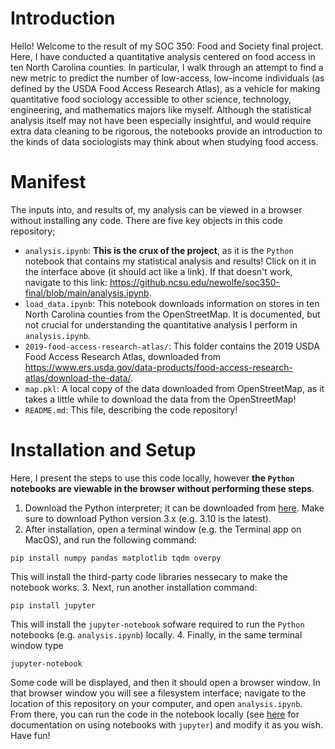 # Introduction

Hello! Welcome to the result of my SOC 350: Food and Society final project. Here, I have conducted a quantitative analysis centered on food access in ten North Carolina counties. In particular, I walk through an attempt to find a new metric to predict the number of low-access, low-income individuals (as defined by the USDA Food Access Research Atlas), as a vehicle for making quantitative food sociology accessible to other science, technology, engineering, and mathematics majors like myself. Although the statistical analysis itself may not have been especially insightful, and would require extra data cleaning to be rigorous, the notebooks provide an introduction to the kinds of data sociologists may think about when studying food access.

# Manifest

The inputs into, and results of, my analysis can be viewed in a browser without installing any code. There are five key objects in this code repository;
- `analysis.ipynb`: **This is the crux of the project**, as it is the `Python` notebook that contains my statistical analysis and results! Click on it in the interface above (it should act like a link). If that doesn't work, navigate to this link: https://github.ncsu.edu/newolfe/soc350-final/blob/main/analysis.ipynb.
- `load_data.ipynb`: This notebook downloads information on stores in ten North Carolina counties from the OpenStreetMap. It is documented, but not crucial for understanding the quantitative analysis I perform in `analysis.ipynb`.
- `2019-food-access-research-atlas/`: This folder contains the 2019 USDA Food Access Research Atlas, downloaded from https://www.ers.usda.gov/data-products/food-access-research-atlas/download-the-data/.
- `map.pkl`: A local copy of the data downloaded from OpenStreetMap, as it takes a little while to download the data from the OpenStreetMap!
- `README.md`: This file, describing the code repository!


# Installation and Setup

Here, I present the steps to use this code locally, however **the `Python` notebooks are viewable in the browser without performing these steps**.

1. Download the Python interpreter; it can be downloaded from [here](https://www.python.org/downloads/). Make sure to download Python version 3.x (e.g. 3.10 is the latest).
2. After installation, open a terminal window (e.g. the Terminal app on MacOS), and run the following command:
```
pip install numpy pandas matplotlib tqdm overpy
```
This will install the third-party code libraries nessecary to make the notebook works.
3. Next, run another installation command:
```
pip install jupyter
```
This will install the `jupyter-notebook` sofware required to run the `Python` notebooks (e.g. `analysis.ipynb`) locally.
4. Finally, in the same terminal window type
```
jupyter-notebook
```
Some code will be displayed, and then it should open a browser window. In that browser window you will see a filesystem interface; navigate to the location of this repository on your computer, and open `analysis.ipynb`. From there, you can run the code in the notebook locally (see [here](https://jupyter.org/) for documentation on using notebooks with `jupyter`) and modify it as you wish. Have fun!